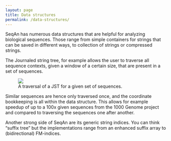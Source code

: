 ```yaml
---
layout: page
title: Data structures
permalink: /data-structures/
---
```


SeqAn has numerous data structures that are helpful for analyzing biological sequences.
Those range from simple containers for strings that can be saved in different ways,
to collection of strings or compressed strings.

The Journaled string tree, for example allows the user to traverse all sequence contexts,
given a window of a certain size, that are present in a set of sequences.
<figure>
  <img src="{{ 'assets/images/overlay/datastructures.png' | relative_url }}">
  <figcaption class="fig-caption">A traversal of a JST for a given set of sequences.</figcaption>
</figure>
Similar sequences are hence only traversed once, and the coordinate bookkeeping is all within the data  structure.
This allows for example speedup of up to a 100x given sequences from the 1000 Genome project
and compared to traversing the sequences one after another.

Another strong side of SeqAn are its generic string indices. You can think “suffix tree”
but the implementations range from an enhanced suffix array to (bidirectional) FM-indices.

